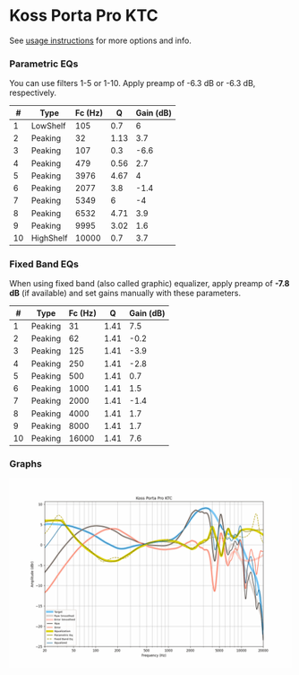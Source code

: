 # Koss Porta Pro KTC
See [usage instructions](https://github.com/jaakkopasanen/AutoEq#usage) for more options and info.

### Parametric EQs
You can use filters 1-5 or 1-10. Apply preamp of -6.3 dB or -6.3 dB, respectively.

|   # | Type      |   Fc (Hz) |    Q |   Gain (dB) |
|-----|-----------|-----------|------|-------------|
|   1 | LowShelf  |       105 | 0.7  |         6   |
|   2 | Peaking   |        32 | 1.13 |         3.7 |
|   3 | Peaking   |       107 | 0.3  |        -6.6 |
|   4 | Peaking   |       479 | 0.56 |         2.7 |
|   5 | Peaking   |      3976 | 4.67 |         4   |
|   6 | Peaking   |      2077 | 3.8  |        -1.4 |
|   7 | Peaking   |      5349 | 6    |        -4   |
|   8 | Peaking   |      6532 | 4.71 |         3.9 |
|   9 | Peaking   |      9995 | 3.02 |         1.6 |
|  10 | HighShelf |     10000 | 0.7  |         3.7 |

### Fixed Band EQs
When using fixed band (also called graphic) equalizer, apply preamp of **-7.8 dB** (if available) and set gains manually with these parameters.

|   # | Type    |   Fc (Hz) |    Q |   Gain (dB) |
|-----|---------|-----------|------|-------------|
|   1 | Peaking |        31 | 1.41 |         7.5 |
|   2 | Peaking |        62 | 1.41 |        -0.2 |
|   3 | Peaking |       125 | 1.41 |        -3.9 |
|   4 | Peaking |       250 | 1.41 |        -2.8 |
|   5 | Peaking |       500 | 1.41 |         0.7 |
|   6 | Peaking |      1000 | 1.41 |         1.5 |
|   7 | Peaking |      2000 | 1.41 |        -1.4 |
|   8 | Peaking |      4000 | 1.41 |         1.7 |
|   9 | Peaking |      8000 | 1.41 |         1.7 |
|  10 | Peaking |     16000 | 1.41 |         7.6 |

### Graphs
![](./Koss%20Porta%20Pro%20KTC.png)

